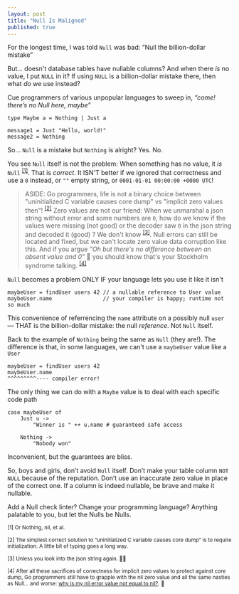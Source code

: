 ```yaml
---
layout: post
title: "Null Is Maligned"
published: true
---
```


For the longest time, I was told `Null` was bad: “Null the billion-dollar mistake”

But... doesn't database tables have nullable columns? And when there _is_ no value, I put `NULL` in it? If using `NULL` is a billion-dollar mistake there, then what _do_ we use instead?

Cue programmers of various unpopular languages to sweep in, _“come! there’s no Null here, maybe”_

```
type Maybe a = Nothing | Just a

message1 = Just "Hello, world!"
message2 = Nothing
```

So... `Null` is a mistake but `Nothing` is alright? Yes. No.

You see `Null` itself is not the problem: When something has no value, it _is_ `Null` <sup>[[1]](#footnote1)</sup>. That is _correct_. It ISN'T better if we ignored that correctness and use a `0` instead, or `""` empty string, or `0001-01-01 00:00:00 +0000 UTC`!

> ASIDE: Go programmers, life is not a binary choice between "uninitialized C variable causes core dump" vs "implicit zero values then"! <sup>[[2]](#footnote2)</sup> Zero values are not our friend: When we unmarshal a json string without error and some numbers are `0`, how do we know if the values were missing (not good) or the decoder saw `0` in the json string and decoded it (good) ? We don't know <sup>[[3]](#footnote3)</sup>. Null errors can still be located and fixed, but we can't locate zero value data corruption like this. And if you argue _"Oh but there's no difference between an absent value and 0"_ 👀 you should know that's your Stockholm syndrome talking. <sup>[[4]](#footnote4)</sup>

`Null` becomes a problem ONLY IF your language lets you use it like it isn't

```
maybeUser = findUser users 42 // a nullable reference to User value
maybeUser.name                // your compiler is happy; runtime not so much
```

This convenience of referrencing the `name` attribute on a possibly null `user` — THAT is the billion-dollar mistake: the null _reference_. Not `Null` itself.

Back to the example of `Nothing` being the same as `Null` (they are!). The difference is that, in some languages, we can't use a `maybeUser` value like a `User`

```
maybeUser = findUser users 42
maybeUser.name
^^^^^^^^^---- compiler error!
```

The only thing we can do with a `Maybe` value is to deal with each specific code path

```
case maybeUser of
    Just u ->
        "Winner is " ++ u.name # guaranteed safe access

    Nothing ->
        "Nobody won"
```

Inconvenient, but the guarantees are bliss.

So, boys and girls, don’t avoid `Null` itself. Don’t make your table column `NOT NULL` because of the reputation. Don’t use an inaccurate zero value in place of the correct one. If a column is indeed nullable, be brave and make it nullable.

Add a Null check linter? Change your programming language? Anything palatable to you, but let the Nulls be Nulls.

<sub><a name="footnote1">[1]</a> Or Nothing, nil, et al.</sub><br/>

<sub><a name="footnote2">[2]</a> The simplest correct solution to “uninitialized C variable causes core dump” is to require initialization. A little bit of typing goes a long way.</sub><br/>

<sub><a name="footnote3">[3]</a> Unless you look into the json string again. 🤦‍♂️</sub><br/>

<sub><a name="footnote4">[4]</a> After all these sacrifices of correctness for implicit zero values to protect against core dump, Go programmers _still_ have to grapple with the nil zero value and all the same nasties as Null... and worse: [why is my nil error value not equal to nil?](https://go.dev/doc/faq#nil_error). 🤣</sub><br/>

